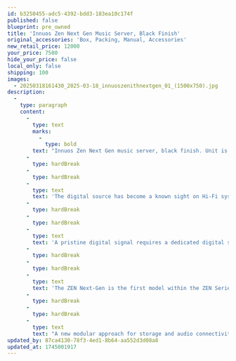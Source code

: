 ```yaml
---
id: b3250455-adc5-4392-bdd3-183ea10c174f
published: false
blueprint: pre_owned
title: 'Innuos Zen Next Gen Music Server, Black Finish'
original_accessories: 'Box, Packing, Manual, Accessories'
new_retail_price: 12000
your_price: 7500
hide_your_price: false
local_only: false
shipping: 100
images:
  - 20250318161430_2025-03-18_innuoszenithnextgen_01_(1500x750).jpg
description:
  -
    type: paragraph
    content:
      -
        type: text
        marks:
          -
            type: bold
        text: "Innuos Zen Next Gen music server, black finish. Unit is in excellent physical and functional condition with original box, packing and accessories. Unit sold as new for $12,000.00. No storage installed.\_"
      -
        type: hardBreak
      -
        type: hardBreak
      -
        type: text
        text: 'The digital source has become a known sight on Hi-Fi systems for its convenience. Almost all the music can now be accessible at the touch of a button. But playing sound is one thing and playing music is another. To get the true essence of the recording, your digital signal must be as pristine and well-timed as possible so your DAC can play at its best. Feed it with a noisy signal and that will just be amplified along the chain.'
      -
        type: hardBreak
      -
        type: hardBreak
      -
        type: text
        text: 'A pristine digital signal requires a dedicated digital source, with meticulous detail starting from the ultra-low noise power supplies, through a custom mainboard and all the way to specific software development minimizing power noise during operation.'
      -
        type: hardBreak
      -
        type: hardBreak
      -
        type: text
        text: 'The ZEN Next-Gen is the first model within the ZEN Series to include both new and trickled-down NG technology developments: our new cutting-edge Gallium Nitride regulated NGaN RECAP2 PSU, the new PreciseAudio custom mainboard, Sense 3 with real-time kernel together with AudioCore technology, selected industrial-grade low noise DDR4 RAM and a dedicated, direct-attached, ultra-low noise SSD for the Operating System to name just a few. Connect the ZEN Next-Gen to your DAC and be amazed at the difference.'
      -
        type: hardBreak
      -
        type: hardBreak
      -
        type: text
        text: "A new modular approach for storage and audio connectivity options creates a hugely versatile device; use just as a streamer with no on-board storage at all or as a music server with Sense or Roon Core with up to 16TB of seamless storage, whilst maximizing sonic output through your choice of optimal Digital Output Module – all housed in a new premium 10mm CNC-machined aluminium chassis. And if that's not enough, we have designed the ZEN Next-Gen to be upgradeable to a ZENith Next-Gen at any time."
updated_by: 87ca4130-78f3-4ed1-8b64-aa552d3d08a8
updated_at: 1745001917
---
```

